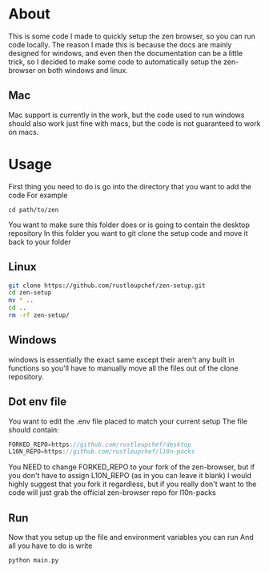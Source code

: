 # About
This is some code I made to quickly setup the zen browser, so you can run code locally. The reason I made this is because the docs are mainly designed for windows, and even then the documentation can be a little trick, so I decided to make some code to automatically setup the zen-browser on both windows and linux.

## Mac
Mac support is currently in the work, but the code used to run windows should also work just fine with macs, but the code is not guaranteed to work on macs.

# Usage
First thing you need to do is go into the directory that you want to add the code
For example

    cd path/to/zen
You want to make sure this folder does or is going to contain the desktop repository
In this folder you want to git clone the setup code and move it back to your folder

## Linux
```bash
git clone https://github.com/rustleupchef/zen-setup.git
cd zen-setup
mv * ..
cd ..
rm -rf zen-setup/
```
## Windows
windows is essentially the exact same except their aren't any built in functions so you'll have to manually move all the files out of the clone repository.

## Dot env file
You want to edit the .env file placed to match your current setup
The file should contain:
```js
FORKED_REPO=https://github.com/rustleupchef/desktop
L10N_REPO=https://github.com/rustleupchef/l10n-packs
```
You NEED to change FORKED_REPO to your fork of the zen-browser, but if you don't have to assign L10N_REPO (as in you can leave it blank)
I would highly suggest that you fork it regardless, but if you really don't want to the code will just grab the official zen-browser repo for l10n-packs

## Run
Now that you setup up the file and environment variables you can run
And all you have to do is write
```bash
python main.py
```